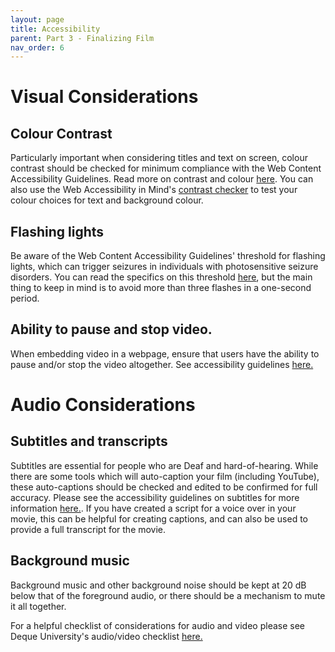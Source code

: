 ```yaml
---
layout: page
title: Accessibility
parent: Part 3 - Finalizing Film
nav_order: 6
---
```

# Visual Considerations

## Colour Contrast
  Particularly important when considering titles and text on screen, colour contrast should be checked for minimum compliance with the Web Content Accessibility Guidelines. Read more on contrast and colour [here](https://webaim.org/articles/contrast/). You can also use the Web Accessibility in Mind's [contrast checker](https://webaim.org/resources/contrastchecker/) to test your colour choices for text and background colour.
## Flashing lights
  Be aware of the Web Content Accessibility Guidelines' threshold for flashing lights, which can trigger seizures in individuals with photosensitive seizure disorders. You can read the specifics on this threshold [here](https://www.w3.org/TR/UNDERSTANDING-WCAG20/seizure-does-not-violate.html), but the main thing to keep in mind is to avoid more than three flashes in a one-second period.
## Ability to pause and stop video.
  When embedding video in a webpage, ensure that users have the ability to pause and/or stop the video altogether. See accessibility guidelines [here.](https://www.w3.org/WAI/WCAG21/Understanding/pause-stop-hide.html)

# Audio Considerations

## Subtitles and transcripts
  Subtitles are essential for people who are Deaf and hard-of-hearing. While there are some tools which will auto-caption your film (including YouTube), these auto-captions should be checked and edited to be confirmed for full accuracy. Please see the accessibility guidelines on subtitles for more information [here.](https://www.w3.org/WAI/media/av/captions/#automatic-captions-are-not-sufficient). If you have created a script for a voice over in your movie, this can be helpful for creating captions, and can also be used to provide a full transcript for the movie.

## Background music
  Background music and other background noise should be kept at 20 dB below that of the foreground audio, or there should be a mechanism to mute it all together.

  For a helpful checklist of considerations for audio and video please see Deque University's audio/video checklist [here.](https://dequeuniversity.com/checklists/web/audiovideo)
